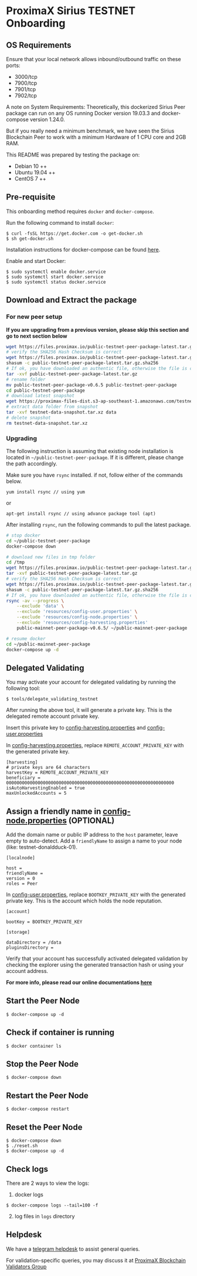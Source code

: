 # ProximaX Sirius TESTNET Onboarding

## OS Requirements
Ensure that your local network allows inbound/outbound traffic on these ports:
- 3000/tcp
- 7900/tcp
- 7901/tcp
- 7902/tcp

A note on System Requirements:
Theoretically, this dockerized Sirius Peer package can run on any OS running Docker version 19.03.3 and docker-compose version 1.24.0.

But if you really need a minimum benchmark, we have seen the Sirius Blockchain Peer to work with a minimum Hardware of 1 CPU core and 2GB RAM.

This README was prepared by testing the package on:
- Debian 10 ++
- Ubuntu 19.04 ++
- CentOS 7 ++

## Pre-requisite
This onboarding method requires `docker` and `docker-compose`.  

Run the following command to install `docker`:
```
$ curl -fsSL https://get.docker.com -o get-docker.sh
$ sh get-docker.sh
```

Installation instructions for docker-compose can be found [here](https://docs.docker.com/compose/install/). 

Enable and start Docker:
```
$ sudo systemctl enable docker.service
$ sudo systemctl start docker.service
$ sudo systemctl status docker.service
```

## Download and Extract the package

### For new peer setup

**If you are upgrading from a previous version, please skip this section and go to next section below**

```sh
wget https://files.proximax.io/public-testnet-peer-package-latest.tar.gz
# verify the SHA256 Hash Checksum is correct
wget https://files.proximax.io/public-testnet-peer-package-latest.tar.gz.sha256
shasum -c public-testnet-peer-package-latest.tar.gz.sha256
# If ok, you have downloaded an authentic file, otherwise the file is corrupted.
tar -xvf public-testnet-peer-package-latest.tar.gz
# rename folder
mv public-testnet-peer-package-v0.6.5 public-testnet-peer-package
cd public-testnet-peer-package
# download latest snapshot
wget https://proximax-files-dist.s3-ap-southeast-1.amazonaws.com/testnet-data-snapshot.tar.xz
# extract data folder from snapshot
tar -xvf testnet-data-snapshot.tar.xz data
# delete snapshot 
rm testnet-data-snapshot.tar.xz
```

### Upgrading

The following instruction is assuming that existing node installation is located in `~/public-testnet-peer-package`.  If it is different, please change the path accordingly.

Make sure you have `rsync` installed. if not, follow either of the commands below.

```
yum install rsync // using yum 
```
or
```
apt-get install rsync // using advance package tool (apt)
```

After installing `rsync`, run the following commands to pull the latest package.

```sh
# stop docker
cd ~/public-testnet-peer-package
docker-compose down

# download new files in tmp folder
cd /tmp
wget https://files.proximax.io/public-testnet-peer-package-latest.tar.gz
tar -xvf public-testnet-peer-package-latest.tar.gz
# verify the SHA256 Hash Checksum is correct
wget https://files.proximax.io/public-testnet-peer-package-latest.tar.gz.sha256
shasum -c public-testnet-peer-package-latest.tar.gz.sha256
# If ok, you have downloaded an authentic file, otherwise the file is corrupted.
rsync -av --progress \
    --exclude 'data' \
    --exclude 'resources/config-user.properties' \
    --exclude 'resources/config-node.properties' \
    --exclude 'resources/config-harvesting.properties' 
    public-mainnet-peer-package-v0.6.5/ ~/public-mainnet-peer-package

# resume docker
cd ~/public-mainnet-peer-package
docker-compose up -d
```

## Delegated Validating

You may activate your account for delegated validating by running the following tool:
```
$ tools/delegate_validating_testnet
```

After running the above tool, it will generate a private key.  This is the delegated remote account private key.

Insert this private key to [config-harvesting.properties](resources/config-harvesting.properties) and [config-user.properties](resources/config-user.properties)

In [config-harvesting.properties](resources/config-harvesting.properties), replace `REMOTE_ACCOUNT_PRIVATE_KEY` with the generated private key.

```
[harvesting]
# private keys are 64 characters
harvestKey = REMOTE_ACCOUNT_PRIVATE_KEY
beneficiary = 0000000000000000000000000000000000000000000000000000000000000000
isAutoHarvestingEnabled = true
maxUnlockedAccounts = 5
```

## Assign a friendly name in  [config-node.properties](resources/config-node.properties) (OPTIONAL)

Add the domain name or public IP address to the `host` parameter, leave empty to auto-detect. Add a `friendlyName` to assign a name to your node (like: testnet-donaldduck-01).

```
[localnode]

host =
friendlyName =
version = 0
roles = Peer
```

In [config-user.properties](resources/config-user.properties), replace `BOOTKEY_PRIVATE_KEY` with the generated private key.  This is the account which holds the node reputation.

```
[account]

bootKey = BOOTKEY_PRIVATE_KEY 

[storage]

dataDirectory = /data
pluginsDirectory = 
```

Verify that your account has successfully activated delegated validation by checking the explorer using the generated transaction hash or using your account address.

**For more info, please read our online documentations [here](https://bcdocs.xpxsirius.io/docs/protocol/validating/)**

## Start the Peer Node
```
$ docker-compose up -d
```

## Check if container is running
```
$ docker container ls
```

## Stop the Peer Node
```
$ docker-compose down
```

## Restart the Peer Node
```
$ docker-compose restart
```

## Reset the Peer Node
```
$ docker-compose down
$ ./reset.sh
$ docker-compose up -d
```

## Check logs
There are 2 ways to view the logs:
1. docker logs
```
$ docker-compose logs --tail=100 -f
```

2. log files in `logs` directory

## Helpdesk
We have a [telegram helpdesk](https://t.me/proximaxhelpdesk) to assist general queries.

For validation-specific queries, you may discuss it at [ProximaX Blockchain Validators Group](https://t.me/xpxtestnetvalidator)
